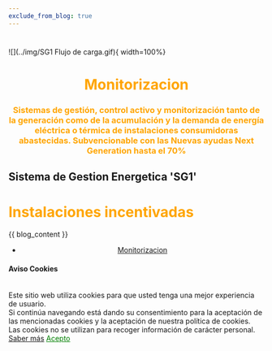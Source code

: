 ```yaml
---
exclude_from_blog: true
---
```

# 
![](../img/SG1 Flujo de carga.gif){ width=100%}

<center>
    <h1 style="color:Orange;">Monitorizacion</h1>
    <!-- <h1 style="color:Orange;">Estudios</h1> -->
    <!-- <h1 style="color:Orange;">Instalaciones</h1> -->
    <!-- <h1 style="color:Orange;">Estudios, Proyectos y Dirección de obra.</h1> -->
    <h3 style="color:Orange;">
Sistemas de gestión, control activo y monitorización tanto de la generación como de la acumulación y la demanda de energía eléctrica o térmica de instalaciones consumidoras abastecidas.    
Subvencionable con las Nuevas ayudas Next Generation hasta el 70%
</h3>
</center>





## Sistema de Gestion Energetica 'SG1'


<h1 style="color:Orange;">Instalaciones incentivadas</h1>

{{ blog_content }}



<iframe hidden allowfullscreen="true" src="https://formulario-yzohicfcma-ew.a.run.app/Autoconsumo_Residencial" width="100%" height="75%" style="border: 1px solid #fff; max-width: 1200px; min-height: 2500px" > </iframe>

<div class="container">
    <ul class="postit">
        <li class="postit">
            <a href="monitorizacion" >
                <center>
                    <p> Monitorizacion</p>
                </center>
            </a>
        </li>
    </ul>
</div>



<!-- cookies -->
<div class="alert text-center cookiealert" role="alert">
    <h4> Aviso Cookies</h4>
    <br>
    Este sitio web utiliza cookies para que usted tenga una mejor experiencia de usuario.
    <br>
    Si continúa navegando está dando su consentimiento para la aceptación de las mencionadas
    cookies y la aceptación de nuestra política de cookies.
    <br>
    Las cookies no se utilizan para recoger información de carácter personal.
    <a href="https://cookiesandyou.com/" target="_blank">Saber más</a>
    <a href="#" type="button" style="color:green;" class="btn btn-green btn-lg acceptcookies">
        Acepto
    </a>
        <br>
    <br>
    <br>

</div>



